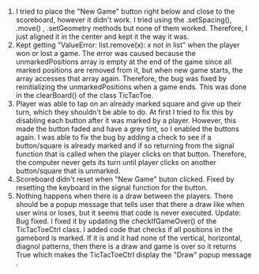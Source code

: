 1. I tried to place the "New Game" button right below and close to the scoreboard, however
it didn't work. I tried using the .setSpacing(), .move() , .setGeometry methods but none of them worked.
Therefore, I just aligned it in the center and kept it the way it was.
2. Kept getting "ValueError: list.remove(x): x not in list" when the player won or lost a game.
The error was caused because the unmarkedPositions array is empty at the end of the game 
since all marked positions are removed from it, but when new game starts, the array accesses that array again.
Therefore, the bug was fixed by reinitializing the unmarkedPositions when a game ends. This was done in the 
clearBoard() of the class TicTacToe.
3. Player was able to tap on an already marked square and give up their turn, which they shouldn't be able to do.
At first I tried to fix this by disabling each button after it was marked by a player. However, 
this made the button faded and have a grey tint, so I enabled the buttons again. I was able to fix the bug by 
adding a check to see if a button/square is already marked and if so returning from the signal function 
that is called when the player clicks on that button. Therefore, the computer never gets its turn until player clicks
on another button/square that is unmarked.
4. Scoreboard didn't reset when "New Game" buton clicked. Fixed by resetting the keyboard in the signal function for the
button.
5. Nothing happens when there is a draw between the players. There should be a popup message that tells user that there 
a draw like when user wins or loses, but it seems that code is never executed. Update: Bug fixed. I fixed it by
updating the checkIfGameOver() of the TicTacToeCtrl class. I added code that checks if all positions in the gamebord
is marked. If it is and it had none of the vertical, horizontal, diagnol patterns, then there is a draw and game is 
over so it returns True which makes the TicTacToeCtrl display the "Draw" popup message .
